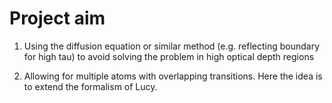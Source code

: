 # Project aim

1. Using the diffusion equation or similar method (e.g. reflecting
boundary for high tau) to avoid solving the problem in high optical
depth regions

2. Allowing for multiple atoms with overlapping transitions. 
Here the idea is to extend the formalism of Lucy.
